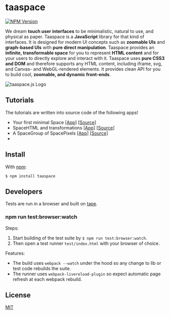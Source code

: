 # taaspace

[![NPM Version](https://badge.fury.io/js/taaspace.svg)](https://www.npmjs.com/package/taaspace)

We dream **touch user interfaces** to be minimalistic, natural to use, and physical as paper. Taaspace is a **JavaScript** library for that kind of interfaces. It is designed for modern UI concepts such as **zoomable UIs** and **graph-based UIs** with **pure direct manipulation**. Taaspace provides an **infinite, transformable space** for you to represent **HTML content** and for your users to directly explore and interact with it. Taaspace uses **pure CSS3 and DOM** and therefore supports any HTML content, including iframe, svg, and Canvas- and WebGL-rendered elements. It provides clean API for you to build cool, **zoomable, and dynamic front-ends**.

![taaspace.js Logo](docs/taaspace-logo-256.png?raw=true)


## Tutorials

The tutorials are written into source code of the following apps!

- Your first minimal Space [[App]](https://rawgit.com/taataa/taaspace/development/examples/minimal/index.html) [[Source]](examples/minimal/index.html)
- SpaceHTML and transformations [[App]](https://rawgit.com/taataa/taaspace/development/examples/html/index.html) [[Source]](examples/html/index.html)
- A SpaceGroup of SpacePixels [[App]](https://rawgit.com/taataa/taaspace/development/examples/pixels/index.html) [[Source]](examples/pixels/index.html)
-

<!---
- [HTML elements](https://rawgit.com/taataa/taaspace/development/examples/html/index.html)
- [Interaction](https://rawgit.com/taataa/taaspace/development/examples/play/index.html)
- [Hammer.js integration](https://rawgit.com/taataa/taaspace/development/examples/hammerjs/index.html)
- [Canvas animation](https://rawgit.com/taataa/taaspace/development/examples/canvas/index.html)
--->


## Install

With [npm](https://www.npmjs.com/package/taaspace):

    $ npm install taaspace

<!---
## Documentation

- [API](docs/api.md)
--->

## Developers

Tests are run in a browser and built on [tape](https://github.com/substack/tape).

### npm run test:browser:watch

Steps:

1. Start building of the test suite by `$ npm run test:browser:watch`.
1. Then open a test runner `test/index.html` with your browser of choice.

Features:

- The build uses `webpack --watch` under the hood so any change to lib or test code rebuilds the suite.
- The runner uses `webpack-livereload-plugin` so expect automatic page refresh at each webpack rebuild.


## License

[MIT](LICENSE)

